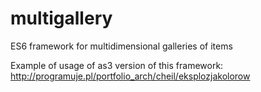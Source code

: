 # multigallery
ES6 framework for multidimensional galleries of items

Example of usage of as3 version of this framework: http://programuje.pl/portfolio_arch/cheil/eksplozjakolorow
